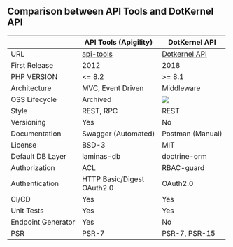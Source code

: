 ## Comparison between API Tools and DotKernel API

|                    | API Tools (Apigility)                          | DotKernel API                                                            |
|--------------------|------------------------------------------------|--------------------------------------------------------------------------|
| URL                | [api-tools](https://api-tools.getlaminas.org/) | [Dotkernel API](https://www.dotkernel.org)                               |
| First Release      | 2012                                           | 2018                                                                     |
| PHP VERSION        | <= 8.2                                         | >= 8.1                                                                   |
| Architecture       | MVC, Event Driven                              | Middleware                                                               |
| OSS Lifecycle      | Archived                                       | ![](https://img.shields.io/osslifecycle/dotkernel/api?style=flat&label=) |
| Style              | REST, RPC                                      | REST                                                                     |
| Versioning         | Yes                                            | No                                                                       |
| Documentation      | Swagger (Automated)                            | Postman (Manual)                                                         |
| License            | BSD-3                                          | MIT                                                                      |
| Default DB Layer   | laminas-db                                     | doctrine-orm                                                             |
| Authorization      | ACL                                            | RBAC-guard                                                               |
| Authentication     | HTTP Basic/Digest <br/> OAuth2.0               | OAuth2.0                                                                 |
| CI/CD              | Yes                                            | Yes                                                                      |
| Unit Tests         | Yes                                            | Yes                                                                      |
| Endpoint Generator | Yes                                            | No                                                                       |
| PSR                | PSR-7                                          | PSR-7, PSR-15                                                            |
